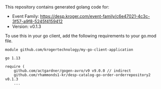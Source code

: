 This repository contains generated golang code for:
* Event Family: https://desp.kroger.com/event-family/c6e47021-4c3c-3f57-a9f8-5245f4159412
* Version: v0.1.3

To use this in your go client, add the following requirements to your go.mod file.

```
module github.com/krogertechnology/my-go-client-application

go 1.13

require (
	github.com/actgardner/gogen-avro/v9 v9.0.0 // indirect
	github.com/rhammonds1-kr/desp-catalog-go-order-orderrepository2 v0.1.3
	...
```